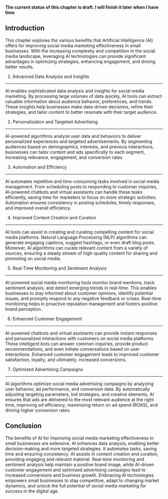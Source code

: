 **The current status of this chapter is draft. I will finish it later when I have time**

Introduction
------------

This chapter explores the various benefits that Artificial Intelligence (AI) offers for improving social media marketing effectiveness in small businesses. With the increasing complexity and competition in the social media landscape, leveraging AI technologies can provide significant advantages in optimizing strategies, enhancing engagement, and driving better results.

1. Advanced Data Analysis and Insights
--------------------------------------

AI enables sophisticated data analysis and insights for social media marketing. By processing large volumes of data quickly, AI tools can extract valuable information about audience behavior, preferences, and trends. These insights help businesses make data-driven decisions, refine their strategies, and tailor content to better resonate with their target audience.

2. Personalization and Targeted Advertising
-------------------------------------------

AI-powered algorithms analyze user data and behaviors to deliver personalized experiences and targeted advertisements. By segmenting audiences based on demographics, interests, and previous interactions, businesses can tailor content and ads specifically to each segment, increasing relevance, engagement, and conversion rates.

3. Automation and Efficiency
----------------------------

AI automates repetitive and time-consuming tasks involved in social media management. From scheduling posts to responding to customer inquiries, AI-powered chatbots and virtual assistants can handle these tasks efficiently, saving time for marketers to focus on more strategic activities. Automation ensures consistency in posting schedules, timely responses, and improved overall efficiency.

4. Improved Content Creation and Curation
-----------------------------------------

AI tools can assist in creating and curating compelling content for social media platforms. Natural Language Processing (NLP) algorithms can generate engaging captions, suggest hashtags, or even draft blog posts. Moreover, AI algorithms can curate relevant content from a variety of sources, ensuring a steady stream of high-quality content for sharing and promoting on social media.

5. Real-Time Monitoring and Sentiment Analysis
----------------------------------------------

AI-powered social media monitoring tools monitor brand mentions, track sentiment analysis, and detect emerging trends in real-time. This enables businesses to stay informed about customer opinions, identify potential issues, and promptly respond to any negative feedback or crises. Real-time monitoring helps in proactive reputation management and fosters positive brand perception.

6. Enhanced Customer Engagement
-------------------------------

AI-powered chatbots and virtual assistants can provide instant responses and personalized interactions with customers on social media platforms. These intelligent bots can answer common inquiries, provide product recommendations, and even initiate conversations based on user interactions. Enhanced customer engagement leads to improved customer satisfaction, loyalty, and ultimately, increased conversions.

7. Optimized Advertising Campaigns
----------------------------------

AI algorithms optimize social media advertising campaigns by analyzing user behavior, ad performance, and conversion data. By automatically adjusting targeting parameters, bid strategies, and creative elements, AI ensures that ads are delivered to the most relevant audience at the right time, improving ad efficiency, maximizing return on ad spend (ROAS), and driving higher conversion rates.

Conclusion
----------

The benefits of AI for improving social media marketing effectiveness in small businesses are extensive. AI enhances data analysis, enabling better decision-making and more targeted strategies. It automates tasks, saving time and ensuring consistency. AI assists in content creation and curation, providing engaging and relevant material. Real-time monitoring and sentiment analysis help maintain a positive brand image, while AI-driven customer engagement and optimized advertising campaigns lead to increased conversions and business growth. Embracing AI technologies empowers small businesses to stay competitive, adapt to changing market dynamics, and unlock the full potential of social media marketing for success in the digital age.
